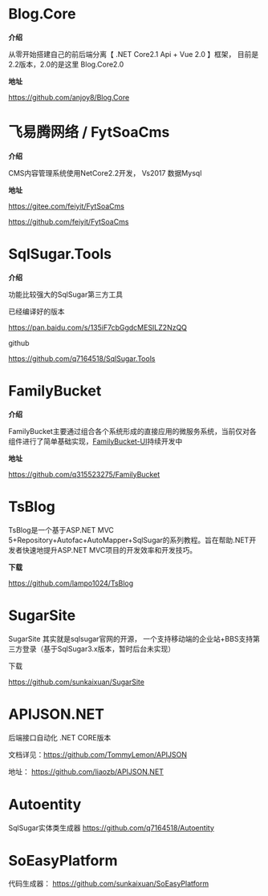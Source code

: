 # Blog.Core

**介绍**

从零开始搭建自己的前后端分离【 .NET Core2.1 Api + Vue 2.0 】框架， 目前是2.2版本，2.0的是这里 Blog.Core2.0



**地址**

https://github.com/anjoy8/Blog.Core





# 飞易腾网络 / FytSoaCms

**介绍** 

CMS内容管理系统使用NetCore2.2开发， Vs2017 数据Mysql



**地址**

https://gitee.com/feiyit/FytSoaCms

https://github.com/feiyit/FytSoaCms



# SqlSugar.Tools

**介绍**

功能比较强大的SqlSugar第三方工具



已经编译好的版本

https://pan.baidu.com/s/135iF7cbGgdcMESILZ2NzQQ



github

https://github.com/q7164518/SqlSugar.Tools







# FamilyBucket

**介绍**

FamilyBucket主要通过组合各个系统形成的直接应用的微服务系统，当前仅对各组件进行了简单基础实现，[FamilyBucket-UI](https://github.com/q315523275/FamilyBucket-UI)持续开发中



**地址**

https://github.com/q315523275/FamilyBucket





# TsBlog

TsBlog是一个基于ASP.NET MVC 5+Repository+Autofac+AutoMapper+SqlSugar的系列教程。旨在帮助.NET开发者快速地提升ASP.NET MVC项目的开发效率和开发技巧。

**下载**

https://github.com/lampo1024/TsBlog





# SugarSite

SugarSite 其实就是sqlsugar官网的开源， 一个支持移动端的企业站+BBS支持第三方登录（基于SqlSugar3.x版本，暂时后台未实现）

下载

https://github.com/sunkaixuan/SugarSite





# APIJSON.NET

后端接口自动化 .NET CORE版本

文档详见：https://github.com/TommyLemon/APIJSON



地址： https://github.com/liaozb/APIJSON.NET







# Autoentity

SqlSugar实体类生成器  https://github.com/q7164518/Autoentity



# SoEasyPlatform

代码生成器： https://github.com/sunkaixuan/SoEasyPlatform


  